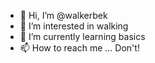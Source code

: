 - 👋 Hi, I’m @walkerbek
- 👀 I’m interested in walking
- 🌱 I’m currently learning basics
- 📫 How to reach me ... Don't!

